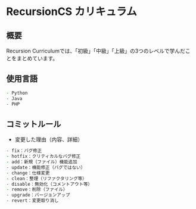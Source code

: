 # RecursionCS カリキュラム

## 概要
Recursion Curriculumでは、「初級」「中級」「上級」の3つのレベルで学んだことをまとめています。

## 使用言語
```zsh
- Python
- Java
- PHP
```

## コミットルール

- 変更した理由（内容、詳細）

```zsh
- fix：バグ修正
- hotfix：クリティカルなバグ修正
- add：新規（ファイル）機能追加
- update：機能修正（バグではない）
- change：仕様変更
- clean：整理（リファクタリング等）
- disable：無効化（コメントアウト等）
- remove：削除（ファイル）
- upgrade：バージョンアップ
- revert：変更取り消し
```
